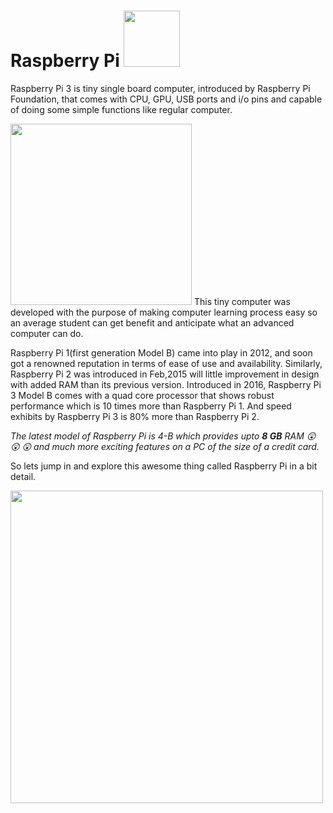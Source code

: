 # Raspberry Pi  <img src="https://github.com/nomaan-2k/robo_resource/blob/main/electronics/raspberry_pi/repo_data/Raspi-PGB001.webp" width="90" >

Raspberry Pi 3 is tiny single board computer, introduced by Raspberry Pi Foundation, that comes with CPU, GPU, USB ports and i/o pins and capable of doing some simple functions like regular computer.

<img src="https://github.com/nomaan-2k/robo_resource/blob/main/electronics/raspberry_pi/repo_data/raspberry-pi.png" width="290" >
This tiny computer was developed with the purpose of making computer learning process easy so an average student can get benefit and anticipate what an advanced computer can do.

Raspberry Pi 1(first generation Model B) came into play in 2012, and soon got a renowned reputation in terms of ease of use and availability. Similarly, Raspberry Pi 2 was introduced in Feb,2015 will little improvement in design with added RAM than its previous version.
Introduced in 2016, Raspberry Pi 3 Model B comes with a quad core processor that shows robust performance which is 10 times more than Raspberry Pi 1. And speed exhibits by Raspberry Pi 3 is 80% more than Raspberry Pi 2.

*The latest model of Raspberry Pi is 4-B which provides upto **8 GB** RAM :astonished: :astonished: :astonished: and much more exciting features on a PC of the size of a credit card.*

So lets jump in and explore this awesome thing called Raspberry Pi in a bit detail.

<img src="https://github.com/nomaan-2k/robo_resource/blob/main/electronics/raspberry_pi/repo_data/pi-plug-in.gif" width="500" >
